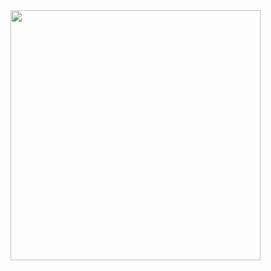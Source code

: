 <img src='https://github.com/JoyC14/notes/blob/master/img/%E6%9D%BF%E6%A9%8B%E6%97%A5%E7%85%A7%E5%9C%96.jpeg' height=400 weight=400>

